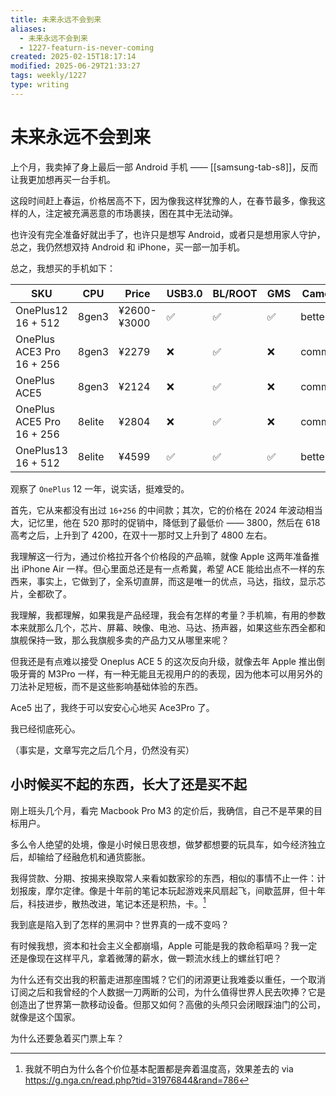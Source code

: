 ```yaml
---
title: 未来永远不会到来
aliases:
  - 未来永远不会到来
  - 1227-featurn-is-never-coming
created: 2025-02-15T18:17:14
modified: 2025-06-29T21:33:27
tags: weekly/1227
type: writing
---
```


# 未来永远不会到来

上个月，我卖掉了身上最后一部 Android 手机 —— [[samsung-tab-s8]]，反而让我更加想再买一台手机。

这段时间赶上春运，价格居高不下，因为像我这样犹豫的人，在春节最多，像我这样的人，注定被充满恶意的市场裹挟，困在其中无法动弹。

也许没有完全准备好就出手了，也许只是想写 Android，或者只是想用家人守护，总之，我仍然想双持 Android 和 iPhone，买一部一加手机。

总之，我想买的手机如下：

| SKU                              | CPU    | Price       | USB3.0 | BL/ROOT | GMS | Camera |
| -------------------------------- | ------ | ----------- | ------ | ------- | --- | ------ |
| OnePlus12<br>16 + 512            | 8gen3  | ¥2600-¥3000 | ✅      | ✅       | ✅   | better |
| OnePlus ACE3 Pro<br>16 + 256<br> | 8gen3  | ¥2279       | ❌      | ✅       | ❌   | common |
| OnePlus ACE5                     | 8gen3  | ¥2124       | ❌      | ✅       | ❌   | common |
| OnePlus ACE5 Pro<br>16 + 256     | 8elite | ¥2804       | ❌      | ✅       | ❌   | common |
| OnePlus13<br>16 + 512            | 8elite | ¥4599       | ✅      | ✅       | ✅   | better |

观察了 `OnePlus` 12 一年，说实话，挺难受的。

首先，它从来都没有出过 `16+256` 的中间款；其次，它的价格在 2024 年波动相当大，记忆里，他在 520 那时的促销中，降低到了最低价 —— 3800，然后在 618 高考之后，上升到了 4200，在双十一那时又上升到了 4800 左右。

我理解这一行为，通过价格拉开各个价格段的产品嘛，就像 Apple 这两年准备推出 iPhone Air 一样。但心里面总还是有一点希冀，希望 ACE 能给出点不一样的东西来，事实上，它做到了，全系切直屏，而这是唯一的优点，马达，指纹，显示芯片，全都砍了。

我理解，我都理解，如果我是产品经理，我会有怎样的考量？手机嘛，有用的参数本来就那么几个，芯片、屏幕、映像、电池、马达、扬声器，如果这些东西全都和旗舰保持一致，那么我旗舰多卖的产品力又从哪里来呢？

但我还是有点难以接受 Oneplus ACE 5 的这次反向升级，就像去年 Apple 推出倒吸牙膏的 M3Pro 一样，有一种无能且无视用户的的表现，因为他本可以用另外的刀法补足短板，而不是这些影响基础体验的东西。

Ace5 出了，我终于可以安安心心地买 Ace3Pro 了。

我已经彻底死心。

（事实是，文章写完之后几个月，仍然没有买）

## 小时候买不起的东西，长大了还是买不起

刚上班头几个月，看完 Macbook Pro M3 的定价后，我确信，自己不是苹果的目标用户。

多么令人绝望的处境，像是小时候日思夜想，做梦都想要的玩具车，如今经济独立后，却输给了经融危机和通货膨胀。

我得贷款、分期、按揭来换取常人来看如数家珍的东西，相似的事情不止一件：计划报废，摩尔定律。像是十年前的笔记本玩起游戏来风扇起飞，间歇蓝屏，但十年后，科技进步，散热改进，笔记本还是积热，卡。[^every_product_sucks]

我到底是陷入到了怎样的黑洞中？世界真的一成不变吗？

有时候我想，资本和社会主义全都崩塌，Apple 可能是我的救命稻草吗？我一定还是像现在这样平凡，拿着微薄的薪水，做一颗流水线上的螺丝钉吧？

为什么还有交出我的积蓄走进那座围城？它们的闭源更让我难委以重任，一个取消订阅之后和我曾经的个人数据一刀两断的公司，为什么值得世界人民去吹捧？它是创造出了世界第一款移动设备。但那又如何？高傲的头颅只会闭眼踩油门的公司，就像是这个国家。

为什么还要急着买门票上车？

[^every_product_sucks]: 我就不明白为什么各个价位基本配置都是奔着温度高，效果差去的 via https://g.nga.cn/read.php?tid=31976844&rand=786
